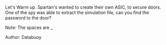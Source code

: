 Let's Warm up. Spartan's wanted to create their own ASIC, to secure doors. One of the spy was able to extract the simulation file, can you find the password to the door?

Note: The spaces are _

Author: Databuoy
